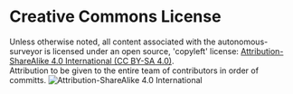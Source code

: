 # Creative Commons License

Unless otherwise noted, all content associated with the autonomous-surveyor is licensed under an open source, 'copyleft' license:
[Attribution-ShareAlike 4.0 International (CC BY-SA 4.0)](https://creativecommons.org/licenses/by-sa/4.0/).  
Attribution to be given to the entire team of contributors in order of committs.
![Attribution-ShareAlike 4.0 International](http://i.creativecommons.org/l/by-sa/3.0/88x31.png)
